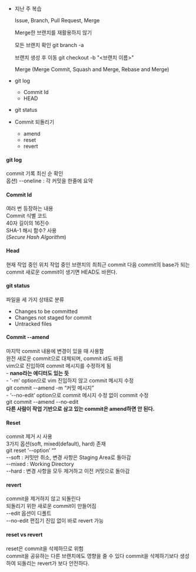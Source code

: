 - 지난 주 복습
  
  Issue, Branch, Pull Request, Merge
  
  Merge한 브랜치를 재활용하지 않기

  모든 브랜치 확인 git branch -a

  브랜치 생성 후 이동
  git checkout -b "<브랜치 이름>"

  Merge (Merge Commit, Squash and Merge, Rebase and Merge)

- git log
    - Commit Id
    - HEAD
- git status
- Commit 되돌리기
    - amend
    - reset
    - revert

#### git log
 commit 기록 최신 순 확인
<br> 옵션) --oneline : 각 커밋을 한줄에 요약

#### Commit Id
 여러 번 등장하는 내용
 <br>Commit 식별 코드
 <br>40자 길이의 16진수
 <br>SHA-1 해시 함수? 사용
 <br>(*Secure Hash Algorithm*)

 #### Head
 현재 작업 중인 위치
 작업 중인 브랜치의 최최근 commit
 다음 commit의 base가 되는 commit
 새로운 commit이 생기면 HEAD도 바뀐다.

 #### git status
 파일을 세 가지 상태로 분류
 * Changes to be committed
 * Changes not staged for commit
 * Untracked files

 #### Commit --amend
 마지막 commit 내용에 변경이 있을 때 사용함
 <br>완전 새로운 commit으로 대체되며, commit id도 바뀜
 <br>vim으로 진입하여 commit 메시지를 수정하게 됨
 <br>- **nano라는 에디터도 있는 듯**
 <br>- '-m' option으로 vim 진입하지 않고 commit 메시지 수정
 <br> git commit --amend -m “커밋 메시지”
 <br>- ‘--no-edit’ option으로 commit 메시지 수정 없이 commit 수정
 <br> git commit --amend --no-edit
 <br> **다른 사람이 작업 기반으로 삼고 있는 commit은 amend하면 안 된다.**

 #### Reset
 commit 제거 시 사용
 <br>3가지 옵션(soft, mixed(default), hard) 존재
 <br>git reset ‘--option’ “<commit id>”
 <br>--soft : 커밋만 취소, 변경 사항은 Staging Area로 돌아감
 <br>--mixed : Working Directory
 <br>--hard : 변경 사항을 모두 제거하고 이전 커밋으로 돌아감

 #### revert
 commit을 제거하지 않고 되돌린다
 <br>되돌리기 위한 새로운 commit이 만들어짐
 <br>--edit 옵션이 디폴트
 <br>--no-edit 편집기 진입 없이 바로 revert 가능

 #### reset vs revert
 reset은 commit을 삭제하므로 위험
 <br>commit을 공유하는 다른 브랜치에도 영향을 줄 수 있다
 commit을 삭제하기보다 생성하여 되돌리는 revert가 보다 안전하다.

